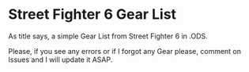 # Street Fighter 6 Gear List

As title says, a simple Gear List from Street Fighter 6 in .ODS.

Please, if you see any errors or if I forgot any Gear please, comment on Issues and I will update it ASAP.
